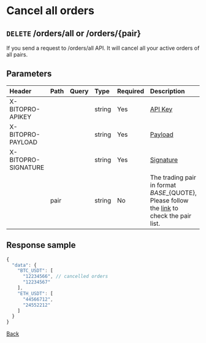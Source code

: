 # Cancel all orders

## `DELETE` /orders/all or /orders/{pair}

If you send a request to /orders/all API. It will cancel all your active orders of all pairs.

## Parameters

| Header | Path | Query | Type | Required | Description | Default | Range | Example |
| :--- | :--- | :--- | :--- | :--- | :--- | :--- | :--- | :--- |
| X-BITOPRO-APIKEY |  |  | string | Yes | [API Key](../authentication.md#api-key) |  |  |  |
| X-BITOPRO-PAYLOAD |  |  | string | Yes | [Payload](../authentication.md#payload) |  |  |  |
| X-BITOPRO-SIGNATURE |  |  | string | Yes | [Signature](../authentication.md#signature) |  |  |  |
|  | pair |  | string | No | The trading pair in format ${BASE}\_${QUOTE}, Please follow the [link](https://www.bitopro.com/fees) to check the pair list. |  |  | bito\_eth |

## Response sample

```javascript
{
  "data": {
    "BTC_USDT": [
      "12234566", // cancelled orders
      "12234567"
    ],
    "ETH_USDT": [
      "44566712",
      "24552212"
    ]
  }
}
```

[Back](../rest.md)

